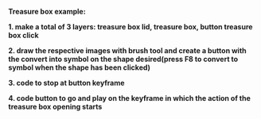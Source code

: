 **Treasure box example:**

**1. make a total of 3 layers: treasure box lid, treasure box, button treasure box click**

**2. draw the respective images with brush tool and create a button with the convert into symbol on the shape desired(press F8 to convert to symbol when the shape has been clicked)**

**3. code to stop at button keyframe**

**4. code button to go and play on the keyframe in which the action of the treasure box opening starts**

